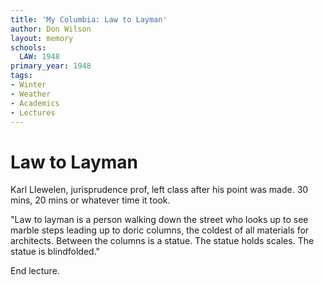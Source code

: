 ```yaml
---
title: 'My Columbia: Law to Layman'
author: Don Wilson
layout: memory
schools:
  LAW: 1948
primary_year: 1948
tags:
- Winter
- Weather
- Academics
- Lectures
---
```

# Law to Layman

Karl Llewelen, jurisprudence prof, left class after his point was made. 30 mins, 20 mins or whatever time it took.

"Law to layman is a person walking down the street who looks up to see marble steps leading up to doric columns, the coldest of all materials for architects. Between the columns is a statue. The statue holds scales. The statue is blindfolded."

End lecture.
